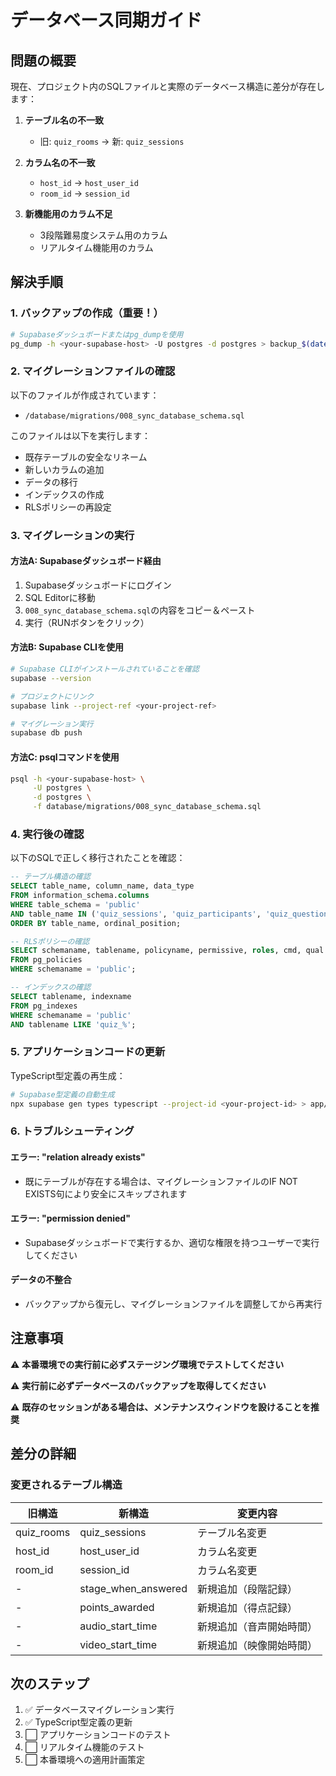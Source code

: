 # データベース同期ガイド

## 問題の概要

現在、プロジェクト内のSQLファイルと実際のデータベース構造に差分が存在します：

1. **テーブル名の不一致**
   - 旧: `quiz_rooms` → 新: `quiz_sessions`
   
2. **カラム名の不一致**
   - `host_id` → `host_user_id`
   - `room_id` → `session_id`

3. **新機能用のカラム不足**
   - 3段階難易度システム用のカラム
   - リアルタイム機能用のカラム

## 解決手順

### 1. バックアップの作成（重要！）

```bash
# Supabaseダッシュボードまたはpg_dumpを使用
pg_dump -h <your-supabase-host> -U postgres -d postgres > backup_$(date +%Y%m%d_%H%M%S).sql
```

### 2. マイグレーションファイルの確認

以下のファイルが作成されています：
- `/database/migrations/008_sync_database_schema.sql`

このファイルは以下を実行します：
- 既存テーブルの安全なリネーム
- 新しいカラムの追加
- データの移行
- インデックスの作成
- RLSポリシーの再設定

### 3. マイグレーションの実行

#### 方法A: Supabaseダッシュボード経由

1. Supabaseダッシュボードにログイン
2. SQL Editorに移動
3. `008_sync_database_schema.sql`の内容をコピー＆ペースト
4. 実行（RUNボタンをクリック）

#### 方法B: Supabase CLIを使用

```bash
# Supabase CLIがインストールされていることを確認
supabase --version

# プロジェクトにリンク
supabase link --project-ref <your-project-ref>

# マイグレーション実行
supabase db push
```

#### 方法C: psqlコマンドを使用

```bash
psql -h <your-supabase-host> \
     -U postgres \
     -d postgres \
     -f database/migrations/008_sync_database_schema.sql
```

### 4. 実行後の確認

以下のSQLで正しく移行されたことを確認：

```sql
-- テーブル構造の確認
SELECT table_name, column_name, data_type 
FROM information_schema.columns 
WHERE table_schema = 'public' 
AND table_name IN ('quiz_sessions', 'quiz_participants', 'quiz_questions', 'quiz_answers')
ORDER BY table_name, ordinal_position;

-- RLSポリシーの確認
SELECT schemaname, tablename, policyname, permissive, roles, cmd, qual 
FROM pg_policies 
WHERE schemaname = 'public';

-- インデックスの確認
SELECT tablename, indexname 
FROM pg_indexes 
WHERE schemaname = 'public' 
AND tablename LIKE 'quiz_%';
```

### 5. アプリケーションコードの更新

TypeScript型定義の再生成：

```bash
# Supabase型定義の自動生成
npx supabase gen types typescript --project-id <your-project-id> > app/types/database.generated.ts
```

### 6. トラブルシューティング

#### エラー: "relation already exists"
- 既にテーブルが存在する場合は、マイグレーションファイルのIF NOT EXISTS句により安全にスキップされます

#### エラー: "permission denied"
- Supabaseダッシュボードで実行するか、適切な権限を持つユーザーで実行してください

#### データの不整合
- バックアップから復元し、マイグレーションファイルを調整してから再実行

## 注意事項

⚠️ **本番環境での実行前に必ずステージング環境でテストしてください**

⚠️ **実行前に必ずデータベースのバックアップを取得してください**

⚠️ **既存のセッションがある場合は、メンテナンスウィンドウを設けることを推奨**

## 差分の詳細

### 変更されるテーブル構造

| 旧構造 | 新構造 | 変更内容 |
|--------|--------|----------|
| quiz_rooms | quiz_sessions | テーブル名変更 |
| host_id | host_user_id | カラム名変更 |
| room_id | session_id | カラム名変更 |
| - | stage_when_answered | 新規追加（段階記録） |
| - | points_awarded | 新規追加（得点記録） |
| - | audio_start_time | 新規追加（音声開始時間） |
| - | video_start_time | 新規追加（映像開始時間） |

## 次のステップ

1. ✅ データベースマイグレーション実行
2. ✅ TypeScript型定義の更新
3. ⬜ アプリケーションコードのテスト
4. ⬜ リアルタイム機能のテスト
5. ⬜ 本番環境への適用計画策定